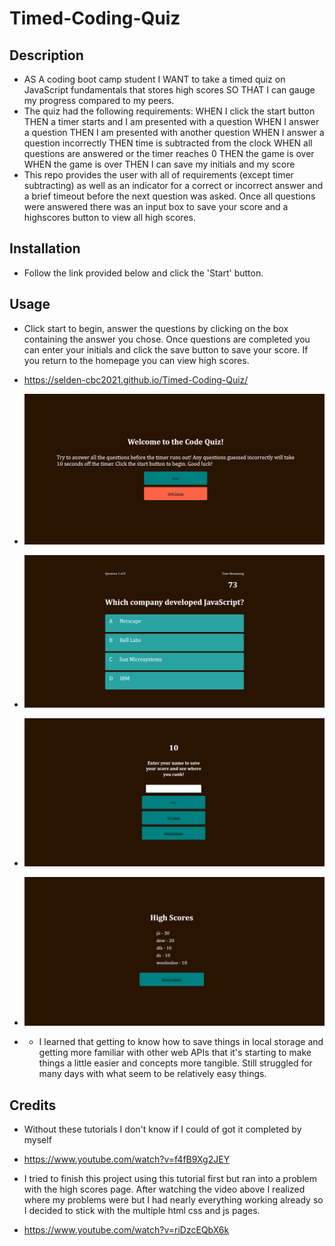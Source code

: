 # Timed-Coding-Quiz
## Description
- AS A coding boot camp student
I WANT to take a timed quiz on JavaScript fundamentals that stores high scores
SO THAT I can gauge my progress compared to my peers. 
- The quiz had the following requirements:
WHEN I click the start button
THEN a timer starts and I am presented with a question
WHEN I answer a question
THEN I am presented with another question
WHEN I answer a question incorrectly
THEN time is subtracted from the clock
WHEN all questions are answered or the timer reaches 0
THEN the game is over
WHEN the game is over
THEN I can save my initials and my score
- This repo provides the user with all of requirements (except timer subtracting) as well as an indicator for a correct or incorrect answer and a brief timeout before the next question was asked. Once all questions were answered there was an input box to save your score and a highscores button to view all high scores. 
## Installation
- Follow the link provided below and click the 'Start' button.
## Usage
- Click start to begin, answer the questions by clicking on the box containing the answer you chose. Once questions are completed you can enter your initials and click the save button to save your score. If you return to the homepage you can view high scores.
- https://selden-cbc2021.github.io/Timed-Coding-Quiz/
- ![alt text](assets/images/codequiz1.png)
- ![alt text](assets/images/codequiz2.png)
- ![alt text](assets/images/codequiz3.png)
- ![alt text](assets/images/codequiz4.png)

- - I learned that getting to know how to save things in local storage and getting more familiar with other web APIs that it's starting to make things a little easier and concepts more tangible. Still struggled for many days with what seem to be relatively easy things.
## Credits
- Without these tutorials I don't know if I could of got it completed by myself
- https://www.youtube.com/watch?v=f4fB9Xg2JEY

- I tried to finish this project using this tutorial first but ran into a problem with the high scores page. After watching the video above I realized where my problems were but I had nearly everything working already so I decided to stick with the multiple html css and js pages.
- https://www.youtube.com/watch?v=riDzcEQbX6k 

